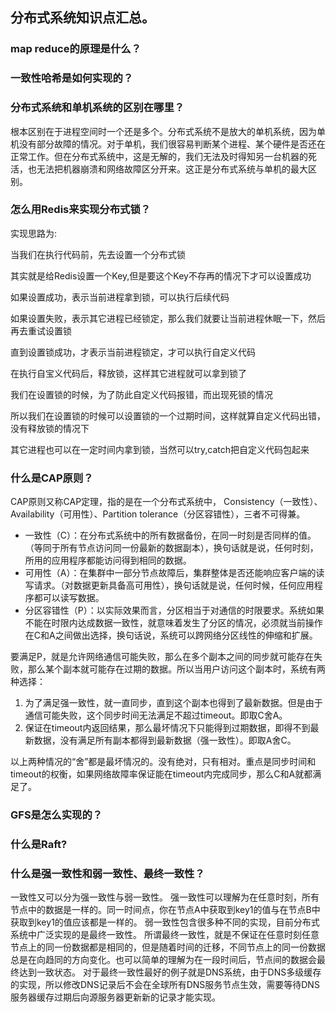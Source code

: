 ## 分布式系统知识点汇总。

### map reduce的原理是什么？

### 一致性哈希是如何实现的？


### 分布式系统和单机系统的区别在哪里？
根本区别在于进程空间时一个还是多个。分布式系统不是放大的单机系统，因为单机没有部分故障的情况。对于单机，我们很容易判断某个进程、某个硬件是否还在正常工作。但在分布式系统中，这是无解的，我们无法及时得知另一台机器的死活，也无法把机器崩溃和网络故障区分开来。这正是分布式系统与单机的最大区别。

### 怎么用Redis来实现分布式锁？
实现思路为:

当我们在执行代码前，先去设置一个分布式锁

其实就是给Redis设置一个Key,但是要这个Key不存再的情况下才可以设置成功

如果设置成功，表示当前进程拿到锁，可以执行后续代码 

如果设置失败，表示其它进程已经锁定，那么我们就要让当前进程休眠一下，然后再去重试设置锁

直到设置锁成功，才表示当前进程锁定，才可以执行自定义代码

在执行自宝义代码后，释放锁，这样其它进程就可以拿到锁了

我们在设置锁的时候，为了防此自定义代码报错，而出现死锁的情况

所以我们在设置锁的时候可以设置锁的一个过期时间，这样就算自定义代码出错，没有释放锁的情况下

其它进程也可以在一定时间内拿到锁，当然可以try,catch把自定义代码包起来


### 什么是CAP原则？
CAP原则又称CAP定理，指的是在一个分布式系统中， Consistency（一致性）、 Availability（可用性）、Partition tolerance（分区容错性），三者不可得兼。

- 一致性（C）：在分布式系统中的所有数据备份，在同一时刻是否同样的值。（等同于所有节点访问同一份最新的数据副本），换句话就是说，任何时刻，所用的应用程序都能访问得到相同的数据。
- 可用性（A）：在集群中一部分节点故障后，集群整体是否还能响应客户端的读写请求。（对数据更新具备高可用性），换句话就是说，任何时候，任何应用程序都可以读写数据。
- 分区容错性（P）：以实际效果而言，分区相当于对通信的时限要求。系统如果不能在时限内达成数据一致性，就意味着发生了分区的情况，必须就当前操作在C和A之间做出选择，换句话说，系统可以跨网络分区线性的伸缩和扩展。

要满足P，就是允许网络通信可能失败，那么在多个副本之间的同步就可能存在失败，那么某个副本就可能存在过期的数据。所以当用户访问这个副本时，系统有两种选择：
1. 为了满足强一致性，就一直同步，直到这个副本也得到了最新数据。但是由于通信可能失败，这个同步时间无法满足不超过timeout。即取C舍A。
2. 保证在timeout内返回结果，那么最坏情况下只能得到过期数据，即得不到最新数据，没有满足所有副本都得到最新数据（强一致性）。即取A舍C。

以上两种情况的“舍”都是最坏情况的。没有绝对，只有相对。重点是同步时间和timeout的权衡，如果网络故障率保证能在timeout内完成同步，那么C和A就都满足了。


### GFS是怎么实现的？

### 什么是Raft?

### 什么是强一致性和弱一致性、最终一致性？
一致性又可以分为强一致性与弱一致性。
强一致性可以理解为在任意时刻，所有节点中的数据是一样的。同一时间点，你在节点A中获取到key1的值与在节点B中获取到key1的值应该都是一样的。
弱一致性包含很多种不同的实现，目前分布式系统中广泛实现的是最终一致性。
所谓最终一致性，就是不保证在任意时刻任意节点上的同一份数据都是相同的，但是随着时间的迁移，不同节点上的同一份数据总是在向趋同的方向变化。也可以简单的理解为在一段时间后，节点间的数据会最终达到一致状态。
对于最终一致性最好的例子就是DNS系统，由于DNS多级缓存的实现，所以修改DNS记录后不会在全球所有DNS服务节点生效，需要等待DNS服务器缓存过期后向源服务器更新新的记录才能实现。
